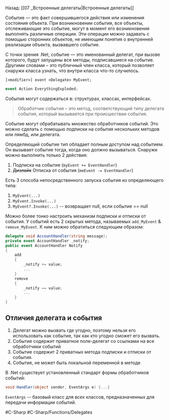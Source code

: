 Назад: [[07 _Встроенные делегаты|Встроенные делегаты]]

Событие — это факт совершившегося действия или изменения состояния объекта. При возникновении события, все объекты, отслеживающие это событие, могут в момент его возникновения выполнять различные операции. Эти операции можно задавать с помощью сторонних объектов, не имеющим понятия о внутренней реализации объекта, вызвавшего событие.

С точки зрения .Net, событие — это именованный делегат, при вызове которого, будут запущены все методы, подписавшиеся на событие. Другими словами – это публичный член класса, который позволяет снаружи класса узнать, что внутри класса что-то случилось.

```
[<modifier>] event <Delegate> MyEvent;
```

```csharp
event Action EverythingExploded;
```

События могут содержаться в: структурах, классах, интерфейсах.

>Обработчик события – это метод, соответствующий типу делегата события, который вызывается при происшествии события.

Событие могут обрабатывать множество обработчиков событий. Это можно сделать с помощью подписки на события нескольких методов или лямбд, или делегата.

Определяющий событие тип обладает полным доступом над событием. Он вызывает событие тогда, когда оно должно вызываться. Снаружи можно выполнить только 2 действия:

1) Подписка на событие (`myEvent += EventHandler`)
2) ~~Дизлайк~~ Отписка от события (`meEvent -= EventHandler`)

Есть 3 способа непосредственного запуска события из определяющего типа:

1) `MyEvent(...)`
2) `MyEvent.Invoke(...)`
3) `MyEvent?.Invoke(...)` -- возвращает null, если событие == null

Можно более тонко настроить механизм подписки и отписки от события. У событий есть 2 скрытых метода, называемых `add_MyEvent` & `remove_MyEvent`. К ним можно обратиться следующим образом:

```csharp
delegate void AccountHandler(string message);
private event AccountHandler _notify;
public event AccountHandler Notify
{
	add
	{
		_notify += value;
		...
	}
	remove
	{
		_notify –= value;
		...
	}
}
```

## Отличия делегата и события

1. Делегат можно вызвать где угодно, поэтому нельзя его использовать как событие, так как кто угодно сможет его вызвать.
2. Событие содержит приватное поле-делегат со ссылками на все обработчики событий
3. Событие содержит 2 приватных метода подписки и отписки от события.
4. Событие, не может быть локальной переменной в методе

В .Net существует установленный стандарт формы обработчиков событий:

```csharp
void Handler(object sender, EventArgs e) {...}
```

`EventArgs` -- базовый класс для всех классов, предназначенных для передачи информации событий.

#C-Sharp #C-Sharp/Functions/Delegates